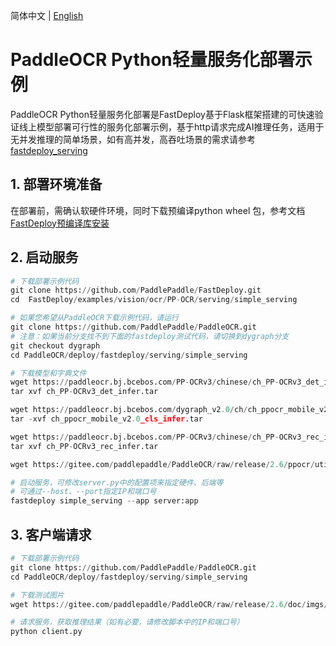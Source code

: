简体中文 | [English](README.md)


# PaddleOCR Python轻量服务化部署示例

PaddleOCR Python轻量服务化部署是FastDeploy基于Flask框架搭建的可快速验证线上模型部署可行性的服务化部署示例，基于http请求完成AI推理任务，适用于无并发推理的简单场景，如有高并发，高吞吐场景的需求请参考[fastdeploy_serving](../fastdeploy_serving/)


## 1. 部署环境准备

在部署前，需确认软硬件环境，同时下载预编译python wheel 包，参考文档[FastDeploy预编译库安装](https://github.com/PaddlePaddle/FastDeploy/blob/develop/docs/cn/build_and_install#FastDeploy预编译库安装)


## 2. 启动服务
```py
# 下载部署示例代码
git clone https://github.com/PaddlePaddle/FastDeploy.git
cd  FastDeploy/examples/vision/ocr/PP-OCR/serving/simple_serving

# 如果您希望从PaddleOCR下载示例代码，请运行
git clone https://github.com/PaddlePaddle/PaddleOCR.git
# 注意：如果当前分支找不到下面的fastdeploy测试代码，请切换到dygraph分支
git checkout dygraph
cd PaddleOCR/deploy/fastdeploy/serving/simple_serving

# 下载模型和字典文件
wget https://paddleocr.bj.bcebos.com/PP-OCRv3/chinese/ch_PP-OCRv3_det_infer.tar
tar xvf ch_PP-OCRv3_det_infer.tar

wget https://paddleocr.bj.bcebos.com/dygraph_v2.0/ch/ch_ppocr_mobile_v2.0_cls_infer.tar
tar -xvf ch_ppocr_mobile_v2.0_cls_infer.tar

wget https://paddleocr.bj.bcebos.com/PP-OCRv3/chinese/ch_PP-OCRv3_rec_infer.tar
tar xvf ch_PP-OCRv3_rec_infer.tar

wget https://gitee.com/paddlepaddle/PaddleOCR/raw/release/2.6/ppocr/utils/ppocr_keys_v1.txt

# 启动服务，可修改server.py中的配置项来指定硬件、后端等
# 可通过--host、--port指定IP和端口号
fastdeploy simple_serving --app server:app
```

## 3. 客户端请求
```py
# 下载部署示例代码
git clone https://github.com/PaddlePaddle/PaddleOCR.git
cd PaddleOCR/deploy/fastdeploy/serving/simple_serving

# 下载测试图片
wget https://gitee.com/paddlepaddle/PaddleOCR/raw/release/2.6/doc/imgs/12.jpg

# 请求服务，获取推理结果（如有必要，请修改脚本中的IP和端口号）
python client.py
```
